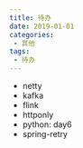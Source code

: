 ```yaml
---
title: 待办
date: 2019-01-01
categories: 
 - 其他
tags: 
 - 待办
---
```


- netty
- kafka
- flink
- httponly
- python: day6
- spring-retry